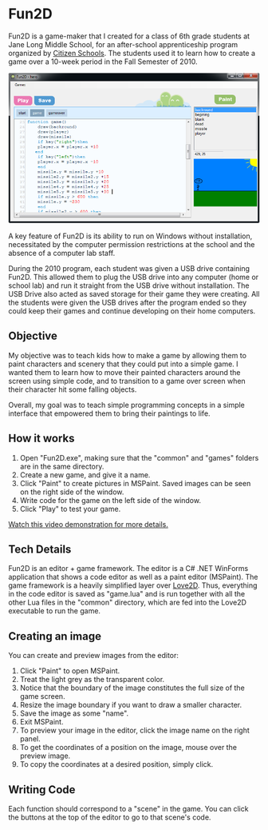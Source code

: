 # Fun2D

Fun2D is a game-maker that I created for a class of 6th grade students at Jane
Long Middle School, for an after-school apprenticeship program organized by
[Citizen Schools](http://www.citizenschools.org/).  The students used it to
learn how to create a game over a 10-week period in the Fall Semester of 2010.

![screenshot](screenshot.png)

A key feature of Fun2D is its ability to run on Windows without installation,
necessitated by the computer permission restrictions at the school and the
absence of a computer lab staff.

During the 2010 program, each student was given a USB drive containing Fun2D.  This
allowed them to plug the USB drive into any computer (home or school lab) and
run it straight from the USB drive without installation.  The USB Drive also
acted as saved storage for their game they were creating.  All the students
were given the USB drives after the program ended so they could keep their
games and continue developing on their home computers.

## Objective

My objective was to teach kids how to make a game by allowing them to
paint characters and scenery that they could put into a simple game.
I wanted them to learn how to move their painted characters around the screen
using simple code, and to transition to a game over screen when their
character hit some falling objects.

Overall, my goal was to teach simple programming concepts in a simple interface
that empowered them to bring their paintings to life.

## How it works

1. Open "Fun2D.exe", making sure that the "common" and "games" folders are in the
same directory.
2. Create a new game, and give it a name.
3. Click "Paint" to create pictures in MSPaint.  Saved images can be seen on the right side of the window.
4. Write code for the game on the left side of the window.  
5. Click "Play" to test your game.

[Watch this video demonstration for more details.](http://www.youtube.com/watch?v=Q2ngpuTfUnQ)

## Tech Details

Fun2D is an editor + game framework.  The editor is a C# .NET WinForms application that
shows a code editor as well as a paint editor (MSPaint).  The game framework
is a heavily simplified layer over [Love2D](https://love2d.org/).  Thus, everything
in the code editor is saved as "game.lua" and is run together with all the other
Lua files in the "common" directory, which are fed into the Love2D executable to run the game.

## Creating an image

You can create and preview images from the editor:

1. Click "Paint" to open MSPaint.
2. Treat the light grey as the transparent color.
3. Notice that the boundary of the image constitutes the full size of the game screen.
4. Resize the image boundary if you want to draw a smaller character.
5. Save the image as some "name".
6. Exit MSPaint.
7. To preview your image in the editor, click the image name on the right panel.
8. To get the coordinates of a position on the image, mouse over the preview image.
9. To copy the coordinates at a desired position, simply click.

## Writing Code

Each function should correspond to a "scene" in the game.  You can click the buttons at the top of the editor to go to that scene's code.
